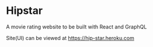 # Hipstar
A movie rating website to be built with React and GraphQL 

Site(UI) can be viewed at https://hip-star.heroku.com
